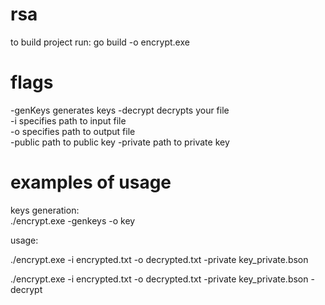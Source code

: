 # rsa

to build project run: go build -o encrypt.exe

# flags

-genKeys      generates keys
-decrypt      decrypts your file  
-i            specifies path to input file  
-o            specifies path to output file  
-public       path to public key
-private      path to private key


# examples of usage

keys generation:  
./encrypt.exe -genkeys -o key

usage:

./encrypt.exe -i encrypted.txt -o decrypted.txt -private key_private.bson

./encrypt.exe -i encrypted.txt -o decrypted.txt -private key_private.bson -decrypt
